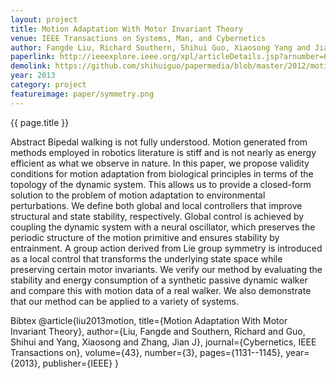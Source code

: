 ```yaml
---
layout: project
title: Motion Adaptation With Motor Invariant Theory 
venue: IEEE Transactions on Systems, Man, and Cybernetics
author: Fangde Liu, Richard Southern, Shihui Guo, Xiaosong Yang and Jian J Zhang
paperlink: http://ieeexplore.ieee.org/xpl/articleDetails.jsp?arnumber=6342930
demolink: https://github.com/shihuiguo/papermedia/blob/master/2012/motionsynth_narrated.mp4?raw=true
year: 2013
category: project
featureimage: paper/symmetry.png 
---
```

{{ page.title }}

Abstract
Bipedal walking is not fully understood. Motion generated from methods employed in robotics literature is stiff and is not nearly as energy efficient as what we observe in nature. In this paper, we propose validity conditions for motion adaptation from biological principles in terms of the topology of the dynamic system. This allows us to provide a closed-form solution to the problem of motion adaptation to environmental perturbations. We define both global and local controllers that improve structural and state stability, respectively. Global control is achieved by coupling the dynamic system with a neural oscillator, which preserves the periodic structure of the motion primitive and ensures stability by entrainment. A group action derived from Lie group symmetry is introduced as a local control that transforms the underlying state space while preserving certain motor invariants. We verify our method by evaluating the stability and energy consumption of a synthetic passive dynamic walker and compare this with motion data of a real walker. We also demonstrate that our method can be applied to a variety of systems.


Bibtex
@article{liu2013motion,
  title={Motion Adaptation With Motor Invariant Theory},
  author={Liu, Fangde and Southern, Richard and Guo, Shihui and Yang, Xiaosong and Zhang, Jian J},
  journal={Cybernetics, IEEE Transactions on},
  volume={43},
  number={3},
  pages={1131--1145},
  year={2013},
  publisher={IEEE}
}
